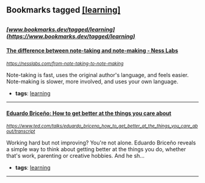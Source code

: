 ## Bookmarks tagged [[learning]](https://www.bookmarks.dev/search?q=[learning])

_<sup><sup>[www.bookmarks.dev/tagged/learning](https://www.bookmarks.dev/tagged/learning)</sup></sup>_
---
#### [The difference between note-taking and note-making - Ness Labs](https://nesslabs.com/from-note-taking-to-note-making)
_<sup>https://nesslabs.com/from-note-taking-to-note-making</sup>_

Note-taking is fast, uses the original author's language, and feels easier. Note-making is slower, more involved, and uses your own language.
* **tags**: [learning](../tagged/learning.md)
---
#### [Eduardo Briceño: How to get better at the things you care about](https://www.ted.com/talks/eduardo_briceno_how_to_get_better_at_the_things_you_care_about/transcript)
_<sup>https://www.ted.com/talks/eduardo_briceno_how_to_get_better_at_the_things_you_care_about/transcript</sup>_

Working hard but not improving? You're not alone. Eduardo Briceño reveals a simple way to think about getting better at the things you do, whether that's work, parenting or creative hobbies. And he sh...
* **tags**: [learning](../tagged/learning.md)
---
